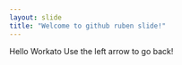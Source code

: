 ```yaml
---
layout: slide
title: "Welcome to github ruben slide!"
---
```

Hello Workato
Use the left arrow to go back!
